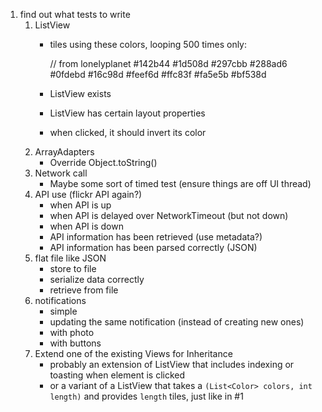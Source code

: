 
1. find out what tests to write
    1. ListView
        - tiles using these colors, looping 500 times only:

            // from lonelyplanet
            #142b44
            #1d508d
            #297cbb
            #288ad6
            #0fdebd
            #16c98d
            #feef6d
            #ffc83f
            #fa5e5b
            #bf538d

        - ListView exists
        - ListView has certain layout properties
        - when clicked, it should invert its color
    2. ArrayAdapters
        - Override Object.toString()
    3. Network call
        - Maybe some sort of timed test (ensure things are off UI thread)
    4. API use (flickr API again?)
        - when API is up
        - when API is delayed over NetworkTimeout (but not down)
        - when API is down
        - API information has been retrieved (use metadata?)
        - API information has been parsed correctly (JSON)
    5. flat file like JSON
        - store to file
        - serialize data correctly
        - retrieve from file
    6. notifications
        - simple
        - updating the same notification (instead of creating new ones)
        - with photo
        - with buttons
    7. Extend one of the existing Views for Inheritance
        - probably an extension of ListView that includes indexing or toasting when element is clicked
        - or a variant of a ListView that takes a `(List<Color> colors, int length)` and provides `length` tiles, just like in #1
